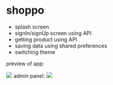 # shoppo
- splash screen
- signIn/signUp screen using API
- getting product using API
- saving data using shared preferences 
- switching theme

preview of app:

![](https://github.com/kimia-kazemi/Online-Shopping-App-With-Flutter/blob/main/preview.gif)
admin panel:
![](https://github.com/kimia-kazemi/Online-Shopping-App-With-Flutter/blob/main/preview2.gif)


